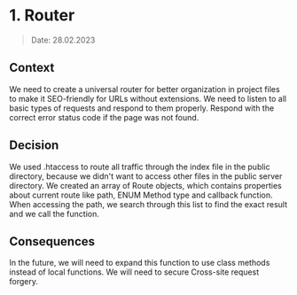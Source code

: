 # 1. Router
> Date: 28.02.2023

## Context 
We need to create a universal router for better organization in project files to make it SEO-friendly for URLs without extensions. We need to listen to all basic types of requests and respond to them properly. Respond with the correct error status code if the page was not found.

## Decision 
We used .htaccess to route all traffic through the index file in the public directory, because we didn't want to access other files in the public server directory. We created an array of Route objects, which contains properties about current route like path, ENUM Method type and callback function. When accessing the path, we search through this list to find the exact result and we call the function.

## Consequences
In the future, we will need to expand this function to use class methods instead of local functions. We will need to secure Cross-site request forgery.